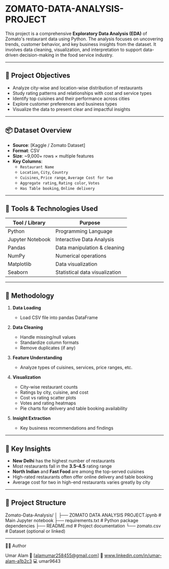# ZOMATO-DATA-ANALYSIS-PROJECT

This project is a comprehensive **Exploratory Data Analysis (EDA)** of Zomato's restaurant data using Python. The analysis focuses on uncovering trends, customer behavior, and key business insights from the dataset. It involves data cleaning, visualization, and interpretation to support data-driven decision-making in the food service industry.

---

## 🎯 Project Objectives

- Analyze city-wise and location-wise distribution of restaurants
- Study rating patterns and relationships with cost and service types
- Identify top cuisines and their performance across cities
- Explore customer preferences and business types
- Visualize the data to present clear and impactful insights

---

## 📦 Dataset Overview

- **Source**: [Kaggle / Zomato Dataset] 
- **Format**: CSV
- **Size**: ~9,000+ rows × multiple features
- **Key Columns**:
  - `Restaurant Name`
  - `Location`, `City`, `Country`
  - `Cuisines`, `Price range`, `Average Cost for two`
  - `Aggregate rating`, `Rating color`, `Votes`
  - `Has Table booking`, `Online delivery`

---

## 🧰 Tools & Technologies Used

| Tool / Library     | Purpose                         |
|--------------------|----------------------------------|
| Python             | Programming Language            |
| Jupyter Notebook   | Interactive Data Analysis       |
| Pandas             | Data manipulation & cleaning    |
| NumPy              | Numerical operations            |
| Matplotlib         | Data visualization              |
| Seaborn            | Statistical data visualization  |

---

## 🧪 Methodology

1. **Data Loading**
   - Load CSV file into pandas DataFrame

2. **Data Cleaning**
   - Handle missing/null values
   - Standardize column formats
   - Remove duplicates (if any)

3. **Feature Understanding**
   - Analyze types of cuisines, services, price ranges, etc.

4. **Visualization**
   - City-wise restaurant counts
   - Ratings by city, cuisine, and cost
   - Cost vs rating scatter plots
   - Votes and rating heatmaps
   - Pie charts for delivery and table booking availability

5. **Insight Extraction**
   - Key business recommendations and findings

---



## 🧠 Key Insights

- **New Delhi** has the highest number of restaurants
- Most restaurants fall in the **3.5–4.5** rating range
- **North Indian** and **Fast Food** are among the top-served cuisines
- High-rated restaurants often offer online delivery and table booking
- Average cost for two in high-end restaurants varies greatly by city

---

## 📁 Project Structure

Zomato-Data-Analysis/
│
├── ZOMATO DATA ANALYSIS PROJECT.ipynb # Main Jupyter notebook
├── requirements.txt # Python package dependencies
├── README.md # Project documentation
└── zomato.csv # Dataset (optional or linked)


---


👨‍💻 Author

Umar Alam
📧 [alamumar258455@gmail.com]
🔗 www.linkedin.com/in/umar-alam-a1b2c3
💻 umar9643



